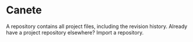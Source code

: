 # Canete
A repository contains all project files, including the revision history. Already have a project repository elsewhere? Import a repository.
